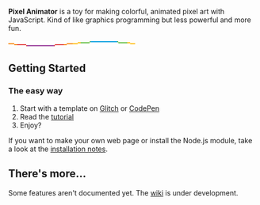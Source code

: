 **Pixel Animator** is a toy for making colorful, animated pixel art with JavaScript. Kind of like graphics programming but less powerful and more fun.

[![Rainbow sine wave 256×5×16](examples/1576377638058.gif)](https://glitch.com/~wavey-spectrum)

## Getting Started

### The easy way

1. Start with a template on [Glitch](https://glitch.com/edit/#!/remix/pixel-animator-template) or [CodePen](https://codepen.io/grough/pen/JjopKEZ?editors=1000)
2. Read the [tutorial](https://github.com/grough/pixel-animator/wiki/Pixel-Animator-Tutorial)
3. Enjoy?

If you want to make your own web page or install the Node.js module, take a look at the [installation notes](https://github.com/grough/pixel-animator/wiki/Installation).

## There's more…

Some features aren't documented yet. The [wiki](https://github.com/grough/pixel-animator/wiki) is under development.
